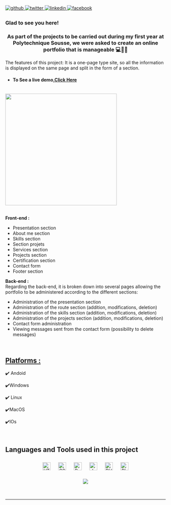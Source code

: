 
<a href="https://github.com/Bechir-karmeni" target="_blank">
<img src=https://img.shields.io/badge/github-%2324292e.svg?&style=for-the-badge&logo=github&logoColor=white alt=github style="margin-bottom: 5px;" />
</a>
<a href="https://twitter.com/BKarmeni" target="_blank">
<img src=https://img.shields.io/badge/twitter-%2300acee.svg?&style=for-the-badge&logo=twitter&logoColor=white alt=twitter style="margin-bottom: 5px;" />
</a>
<a href="https://linkedin.com/in/bechir-karmeni-184175192" target="_blank">
<img src=https://img.shields.io/badge/linkedin-%231E77B5.svg?&style=for-the-badge&logo=linkedin&logoColor=white alt=linkedin style="margin-bottom: 5px;" />
</a>
<a href="https://www.facebook.com/BechirKarmeni2707" target="_blank">
<img src=https://img.shields.io/badge/facebook-%232E87FB.svg?&style=for-the-badge&logo=facebook&logoColor=white alt=facebook style="margin-bottom: 5px;" />
</a>  
  



### Glad to see you here!  
### <div align="center">As part of the projects to be carried out during my first year at Polytechnique Sousse, we were asked to create an online portfolio that is manageable  💻🧑‍💻
The features of this project:
It is a one-page type site, so all the information is displayed on the same page and split in the form of a section.
</div>  
  

- #### **To See a live demo,[Click Here](https://bechirkarmeni.me/)**  
  

<br/>  


<img src="https://github.com/Bechir-karmeni/My-Personal-Portfolio/blob/main/img/Projet%20Multimedia%201.png?raw=true" align="center" height="350" width="" />  


</td><td valign="top" width="100%">



</td></tr></table>  

<br/>  




<br/>  


 **Front-end :**  
  
 - Presentation section  
 - About me section    
 - Skills section
 - Section projets  
 - Services section
 - Projects section
 - Certification section
 - Contact form 
 - Footer section  
  
**Back-end :**   
Regarding the back-end, it is broken down into several pages allowing the portfolio to be administered according to the different sections:

 - Administration of the presentation section 
 - Administration of the route section (addition, modifications, deletion) 
 - Administration of the skills section (addition, modifications, deletion) 
 - Administration of the projects section (addition, modifications, deletion)  
 - Contact form administration  
 - Viewing messages sent from the contact form (possibility to delete messages)


</td><td valign="top" width="50%">




<br/>  

## **<ins>Platforms :</ins>**  
  
✔️ Andoid
  
✔️Windows 
  
✔️ Linux 
  
✔️MacOS  
  
✔️IOs  
  

<br/>  
  
  ## Languages and Tools used in this project
<div align="center">  
<img style="margin: 10px" src="https://profilinator.rishav.dev/skills-assets/html5-original-wordmark.svg" alt="HTML5" height="25" />  
<img style="margin: 10px" src="https://profilinator.rishav.dev/skills-assets/css3-original-wordmark.svg" alt="CSS3" height="25" />  
<img style="margin: 10px" src="https://profilinator.rishav.dev/skills-assets/bootstrap-plain.svg" alt="Bootstrap" height="25" />  
<img style="margin: 10px" src="https://profilinator.rishav.dev/skills-assets/javascript-original.svg" alt="JavaScript" height="25" />  
<img style="margin: 10px" src="https://profilinator.rishav.dev/skills-assets/php-original.svg" alt="PHP" height="25" />  
<img style="margin: 10px" src="https://profilinator.rishav.dev/skills-assets/photoshop-plain.svg" alt="Photoshop" height="25" />  
</div>  
  
  
  
<br/>  

<div align="center">
            <a href="https://www.buymeacoffee.com/bechirkarmeni" target="_blank" style="display: inline-block;">
                <img
                    src="https://img.shields.io/badge/Donate-Buy%20Me%20A%20Coffee-orange.svg?style=flat-square" 
                    align="center"
                />
            </a></div>  

<br/>  


<br />

----

